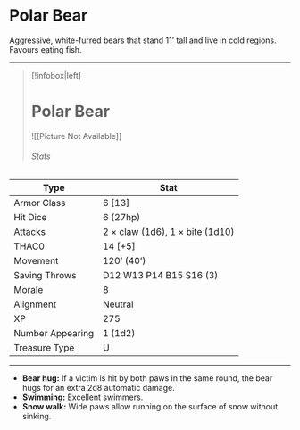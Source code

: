 # Polar Bear

Aggressive, white-furred bears that stand 11’ tall and live in cold regions. Favours eating fish.

------
> [!infobox|left] 
>  # Polar Bear
>  ![[Picture Not Available]] 
>  ###### Stats
| Type                    | Stat        |
| ---------------- | ------------------------------ |
| Armor Class     | 6 [13]                          |
| Hit Dice         | 6 (27hp)                        |
| Attacks          | 2 × claw (1d6), 1 × bite (1d10) |
| THAC0            | 14 [+5]                         |
| Movement         | 120’ (40’)                      |
| Saving Throws    | D12 W13 P14 B15 S16 (3)         |
| Morale           | 8                               |
| Alignment        | Neutral                         |
| XP               | 275                             |
| Number Appearing | 1 (1d2)                         |
| Treasure Type    | U                               |

------

- **Bear hug:** If a victim is hit by both paws in the same round, the bear hugs for an extra 2d8 automatic damage.
- **Swimming:** Excellent swimmers.
- **Snow walk:** Wide paws allow running on the surface of snow without sinking.